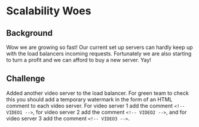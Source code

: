 # Scalability Woes

## Background
Wow we are growing so fast!  Our current set up servers can hardly keep up with the load balancers incoming requests.  Fortunately we are also starting to turn a profit and we can afford to buy a new server.  Yay!

## Challenge
Added another video server to the load balancer.  For green team to check this you should add a temporary watermark in the form of an HTML comment to each video server.  For video server 1 add the comment `<!-- VIDEO1 -->`, for video server 2 add the comment `<!-- VIDEO2 -->`, and for video server 3 add the comment `<!-- VIDEO3 -->`.